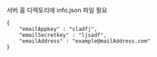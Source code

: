 
서버 홈 디렉토리에 info.json 파일 필요
```$xslt
{
    "emailAppkey" : "sladfj",
    "emailSecretkey" : "ljsadf",
    "emailAddress" : "example@mailAddress.com"
}
```  